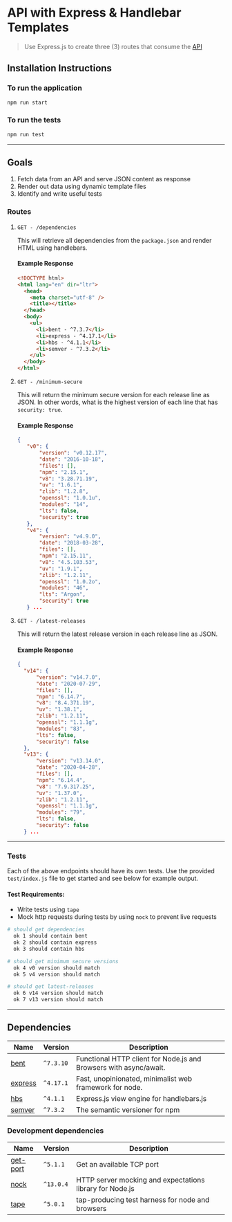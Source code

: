 # API with Express & Handlebar Templates

> Use Express.js to create three (3) routes that consume the [API](https://nodejs.org/dist/index.json)

## Installation Instructions

### To run the application

```bash
npm run start
```

### To run the tests

```bash
npm run test
```

---

## Goals

1. Fetch data from an API and serve JSON content as response
2. Render out data using dynamic template files
3. Identify and write useful tests

### Routes

1. `GET - /dependencies`

   This will retrieve all dependencies from the `package.json` and render HTML using handlebars.

   #### Example Response

   ```html
   <!DOCTYPE html>
   <html lang="en" dir="ltr">
     <head>
       <meta charset="utf-8" />
       <title></title>
     </head>
     <body>
       <ul>
         <li>bent - ^7.3.7</li>
         <li>express - ^4.17.1</li>
         <li>hbs - ^4.1.1</li>
         <li>semver - ^7.3.2</li>
       </ul>
     </body>
   </html>
   ```

2. `GET - /minimum-secure`

   This will return the minimum secure version for each release line as JSON. In other words, what is the highest version of each line that has `security: true`.

   #### Example Response

   ```json
   {
      "v0": {
          "version": "v0.12.17",
          "date": "2016-10-18",
          "files": [],
          "npm": "2.15.1",
          "v8": "3.28.71.19",
          "uv": "1.6.1",
          "zlib": "1.2.8",
          "openssl": "1.0.1u",
          "modules": "14",
          "lts": false,
          "security": true
      },
      "v4": {
          "version": "v4.9.0",
          "date": "2018-03-28",
          "files": [],
          "npm": "2.15.11",
          "v8": "4.5.103.53",
          "uv": "1.9.1",
          "zlib": "1.2.11",
          "openssl": "1.0.2o",
          "modules": "46",
          "lts": "Argon",
          "security": true
      } ...

   ```

3. `GET - /latest-releases`

   This will return the latest release version in each release line as JSON.

   #### Example Response

   ```json
   {
     "v14": {
         "version": "v14.7.0",
         "date": "2020-07-29",
         "files": [],
         "npm": "6.14.7",
         "v8": "8.4.371.19",
         "uv": "1.38.1",
         "zlib": "1.2.11",
         "openssl": "1.1.1g",
         "modules": "83",
         "lts": false,
         "security": false
     },
     "v13": {
         "version": "v13.14.0",
         "date": "2020-04-28",
         "files": [],
         "npm": "6.14.4",
         "v8": "7.9.317.25",
         "uv": "1.37.0",
         "zlib": "1.2.11",
         "openssl": "1.1.1g",
         "modules": "79",
         "lts": false,
         "security": false
     } ...

   ```

---

### Tests

Each of the above endpoints should have its own tests. Use the provided `test/index.js` file to get started and see below for example output.

#### Test Requirements:

- Write tests using `tape`
- Mock http requests during tests by using `nock` to prevent live requests

```bash
# should get dependencies
  ok 1 should contain bent
  ok 2 should contain express
  ok 3 should contain hbs

# should get minimum secure versions
  ok 4 v0 version should match
  ok 5 v4 version should match

# should get latest-releases
  ok 6 v14 version should match
  ok 7 v13 version should match
```

---

## Dependencies

| Name                                             | Version   | Description                                                       |
| ------------------------------------------------ | --------- | ----------------------------------------------------------------- |
| [bent](https://www.npmjs.com/package/bent)       | `^7.3.10` | Functional HTTP client for Node.js and Browsers with async/await. |
| [express](https://www.npmjs.com/package/express) | `^4.17.1` | Fast, unopinionated, minimalist web framework for node.           |
| [hbs](https://www.npmjs.com/package/hbs)         | `^4.1.1`  | Express.js view engine for handlebars.js                          |
| [semver](https://www.npmjs.com/package/semver)   | `^7.3.2`  | The semantic versioner for npm                                    |

### Development dependencies

| Name                                               | Version   | Description                                              |
| -------------------------------------------------- | --------- | -------------------------------------------------------- |
| [get-port](https://www.npmjs.com/package/get-port) | `^5.1.1`  | Get an available TCP port                                |
| [nock](https://www.npmjs.com/package/nock)         | `^13.0.4` | HTTP server mocking and expectations library for Node.js |
| [tape](https://www.npmjs.com/package/tape)         | `^5.0.1`  | tap-producing test harness for node and browsers         |
